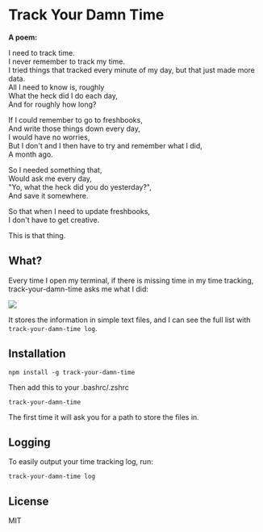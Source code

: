 # Track Your Damn Time

**A poem:**

I need to track time.  
I never remember to track my time.  
I tried things that tracked every minute of my day,
but that just made more data.  
All I need to know is, roughly  
What the heck did I do each day,  
And for roughly how long?  

If I could remember to go to freshbooks,  
And write those things down every day,  
I would have no worries,  
But I don't and I then have to try and remember what I did,  
A month ago.  

So I needed something that,  
Would ask me every day,  
"Yo, what the heck did you do yesterday?",  
And save it somewhere.  

So that when I need to update freshbooks,  
I don't have to get creative.  

This is that thing.  

## What?

Every time I open my terminal, if there is missing time in my time tracking, track-your-damn-time asks me what I did:

![](https://i.cloudup.com/gyb_fTR0Ep-3000x3000.png)

It stores the information in simple text files, and I can see the full list with `track-your-damn-time log`.

## Installation

```
npm install -g track-your-damn-time
```

Then add this to your .bashrc/.zshrc

```
track-your-damn-time
```

The first time it will ask you for a path to store the files in.

## Logging

To easily output your time tracking log, run:

```
track-your-damn-time log
```

## License

MIT

